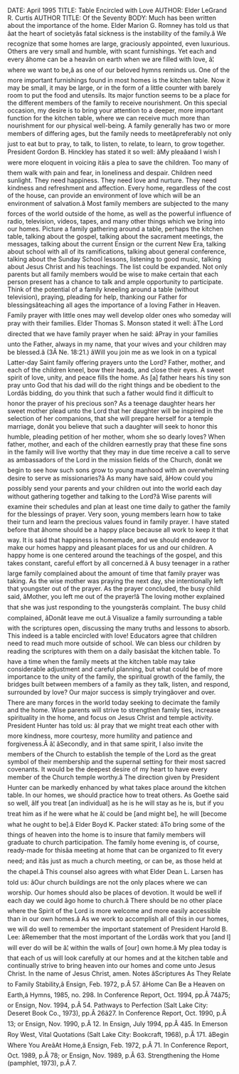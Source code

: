 
DATE: April 1995
TITLE: Table Encircled with Love
AUTHOR: Elder LeGrand R. Curtis
AUTHOR TITLE: Of the Seventy
BODY:
Much has been written about the importance of the home. Elder Marion G. Romney has told us that âat the heart of societyâs fatal sickness is the instability of the family.â We recognize that some homes are large, graciously appointed, even luxurious. Others are very small and humble, with scant furnishings. Yet each and every âhome can be a heavân on earth when we are filled with love, â¦ where we want to be,â as one of our beloved hymns reminds us.
One of the more important furnishings found in most homes is the kitchen table. Now it may be small, it may be large, or in the form of a little counter with barely room to put the food and utensils. Its major function seems to be a place for the different members of the family to receive nourishment.
On this special occasion, my desire is to bring your attention to a deeper, more important function for the kitchen table, where we can receive much more than nourishment for our physical well-being.
A family generally has two or more members of differing ages, but the family needs to meetâpreferably not only just to eat but to pray, to talk, to listen, to relate, to learn, to grow together. President Gordon B. Hinckley has stated it so well: âMy pleaâand I wish I were more eloquent in voicing itâis a plea to save the children. Too many of them walk with pain and fear, in loneliness and despair. Children need sunlight. They need happiness. They need love and nurture. They need kindness and refreshment and affection. Every home, regardless of the cost of the house, can provide an environment of love which will be an environment of salvation.â
Most family members are subjected to the many forces of the world outside of the home, as well as the powerful influence of radio, television, videos, tapes, and many other things which we bring into our homes.
Picture a family gathering around a table, perhaps the kitchen table, talking about the gospel, talking about the sacrament meetings, the messages, talking about the current Ensign or the current New Era, talking about school with all of its ramifications, talking about general conference, talking about the Sunday School lessons, listening to good music, talking about Jesus Christ and his teachings. The list could be expanded. Not only parents but all family members would be wise to make certain that each person present has a chance to talk and ample opportunity to participate.
Think of the potential of a family kneeling around a table (without television), praying, pleading for help, thanking our Father for blessingsâteaching all ages the importance of a loving Father in Heaven. Family prayer with little ones may well develop older ones who someday will pray with their families.
Elder Thomas S. Monson stated it well: âThe Lord directed that we have family prayer when he said: âPray in your families unto the Father, always in my name, that your wives and your children may be blessed.â (3Â Ne. 18:21.)
âWill you join me as we look in on a typical Latter-day Saint family offering prayers unto the Lord? Father, mother, and each of the children kneel, bow their heads, and close their eyes. A sweet spirit of love, unity, and peace fills the home. As [a] father hears his tiny son pray unto God that his dad will do the right things and be obedient to the Lordâs bidding, do you think that such a father would find it difficult to honor the prayer of his precious son? As a teenage daughter hears her sweet mother plead unto the Lord that her daughter will be inspired in the selection of her companions, that she will prepare herself for a temple marriage, donât you believe that such a daughter will seek to honor this humble, pleading petition of her mother, whom she so dearly loves? When father, mother, and each of the children earnestly pray that these fine sons in the family will live worthy that they may in due time receive a call to serve as ambassadors of the Lord in the mission fields of the Church, donât we begin to see how such sons grow to young manhood with an overwhelming desire to serve as missionaries?â
As many have said, âHow could you possibly send your parents and your children out into the world each day without gathering together and talking to the Lord?â Wise parents will examine their schedules and plan at least one time daily to gather the family for the blessings of prayer. Very soon, young members learn how to take their turn and learn the precious values found in family prayer.
I have stated before that âhome should be a happy place because all work to keep it that way. It is said that happiness is homemade, and we should endeavor to make our homes happy and pleasant places for us and our children. A happy home is one centered around the teachings of the gospel, and this takes constant, careful effort by all concerned.â
A busy teenager in a rather large family complained about the amount of time that family prayer was taking. As the wise mother was praying the next day, she intentionally left that youngster out of the prayer. As the prayer concluded, the busy child said, âMother, you left me out of the prayer!â The loving mother explained that she was just responding to the youngsterâs complaint. The busy child complained, âDonât leave me out.â
Visualize a family surrounding a table with the scriptures open, discussing the many truths and lessons to absorb. This indeed is a table encircled with love!
Educators agree that children need to read much more outside of school. We can bless our children by reading the scriptures with them on a daily basisâat the kitchen table.
To have a time when the family meets at the kitchen table may take considerable adjustment and careful planning, but what could be of more importance to the unity of the family, the spiritual growth of the family, the bridges built between members of a family as they talk, listen, and respond, surrounded by love? Our major success is simply tryingâover and over.
There are many forces in the world today seeking to decimate the family and the home. Wise parents will strive to strengthen family ties, increase spirituality in the home, and focus on Jesus Christ and temple activity. President Hunter has told us:
âI pray that we might treat each other with more kindness, more courtesy, more humility and patience and forgiveness.Â â¦
âSecondly, and in that same spirit, I also invite the members of the Church to establish the temple of the Lord as the great symbol of their membership and the supernal setting for their most sacred covenants. It would be the deepest desire of my heart to have every member of the Church temple worthy.â
The direction given by President Hunter can be markedly enhanced by what takes place around the kitchen table.
In our homes, we should practice how to treat others. As Goethe said so well, âIf you treat [an individual] as he is he will stay as he is, but if you treat him as if he were what he â¦ could be [and might be], he will [become what he ought to be].â
Elder Boyd K. Packer stated: âTo bring some of the things of heaven into the home is to insure that family members will graduate to church participation. The family home evening is, of course, ready-made for thisâa meeting at home that can be organized to fit every need; and itâs just as much a church meeting, or can be, as those held at the chapel.â This counsel also agrees with what Elder Dean L. Larsen has told us: âOur church buildings are not the only places where we can worship. Our homes should also be places of devotion. It would be well if each day we could âgo home to church.â There should be no other place where the Spirit of the Lord is more welcome and more easily accessible than in our own homes.â
As we work to accomplish all of this in our homes, we will do well to remember the important statement of President Harold B. Lee: âRemember that the most important of the Lordâs work that you [and I] will ever do will be â¦ within the walls of [our] own home.â
My plea today is that each of us will look carefully at our homes and at the kitchen table and continually strive to bring heaven into our homes and come unto Jesus Christ. In the name of Jesus Christ, amen.
Notes
âScriptures As They Relate to Family Stability,â Ensign, Feb. 1972, p.Â 57.
âHome Can Be a Heaven on Earth,â Hymns, 1985, no. 298.
In Conference Report, Oct. 1994, pp.Â 74â75; or Ensign, Nov. 1994, p.Â 54.
Pathways to Perfection (Salt Lake City: Deseret Book Co., 1973), pp.Â 26â27.
In Conference Report, Oct. 1990, p.Â 13; or Ensign, Nov. 1990, p.Â 12.
In Ensign, July 1994, pp.Â 4â5.
In Emerson Roy West, Vital Quotations (Salt Lake City: Bookcraft, 1968), p.Â 171.
âBegin Where You AreâAt Home,â Ensign, Feb. 1972, p.Â 71.
In Conference Report, Oct. 1989, p.Â 78; or Ensign, Nov. 1989, p.Â 63.
Strengthening the Home (pamphlet, 1973), p.Â 7.